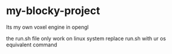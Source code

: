 # my-blocky-project
Its my own voxel engine in opengl


the run.sh file only work on linux system replace run.sh with ur os equivalent command
